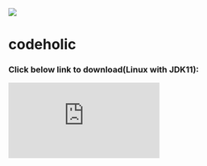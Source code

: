 ![](https://creazilla-store.fra1.digitaloceanspaces.com/cliparts/1459496/programming-clipart-md.png)
# codeholic
### Click below link to download(Linux with JDK11): 
![Download chitChatApp](https://github.com/pj-25/codeholic/raw/main/chitChatAppV2.jar)
